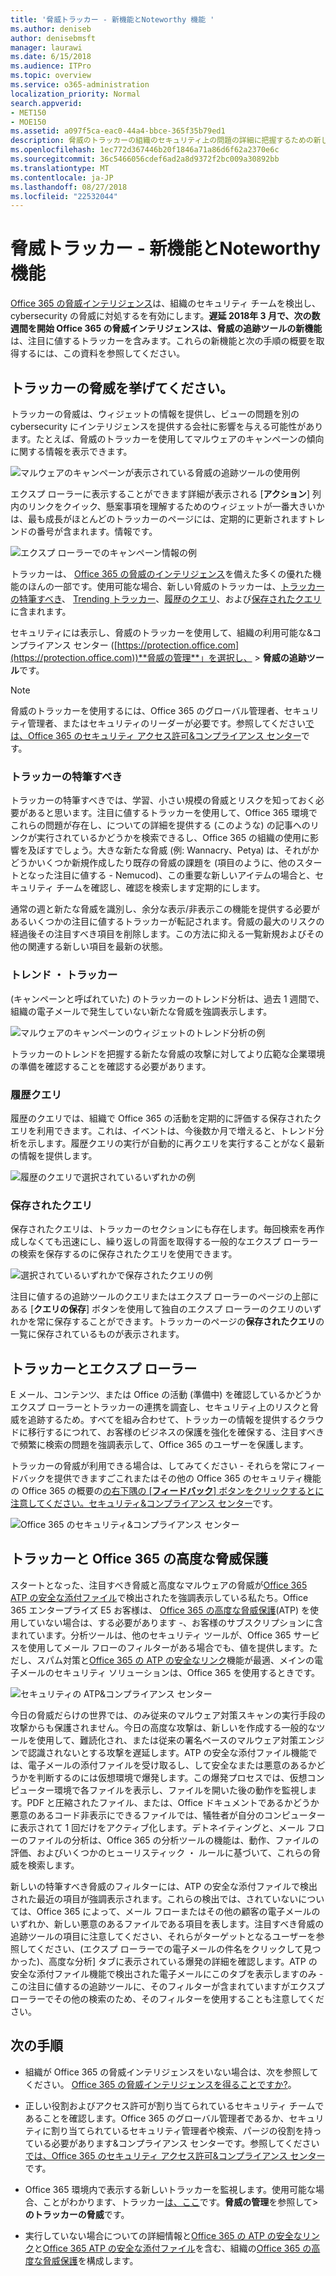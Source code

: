 ```yaml
---
title: '脅威トラッカー - 新機能とNoteworthy 機能 '
ms.author: deniseb
author: denisebmsft
manager: laurawi
ms.date: 6/15/2018
ms.audience: ITPro
ms.topic: overview
ms.service: o365-administration
localization_priority: Normal
search.appverid:
- MET150
- MOE150
ms.assetid: a097f5ca-eac0-44a4-bbce-365f35b79ed1
description: 脅威のトラッカーの組織のセキュリティ上の問題の詳細に把握するための新しい注目に値するトラッカーを含むについて説明します。
ms.openlocfilehash: 1ec772d367446b20f1846a71a86d6f62a2370e6c
ms.sourcegitcommit: 36c5466056cdef6ad2a8d9372f2bc009a30892bb
ms.translationtype: MT
ms.contentlocale: ja-JP
ms.lasthandoff: 08/27/2018
ms.locfileid: "22532044"
---
```

# <a name="threat-trackers---new-and-noteworthy"></a>脅威トラッカー - 新機能とNoteworthy 機能 

[Office 365 の脅威インテリジェンス](office-365-ti.md)は、組織のセキュリティ チームを検出し、cybersecurity の脅威に対処するを有効にします。**遅延 2018年 3 月で、次の数週間を開始 Office 365 の脅威インテリジェンスは、脅威の追跡ツールの新機能**は、注目に値するトラッカーを含みます。これらの新機能と次の手順の概要を取得するには、この資料を参照してください。 
  
## <a name="what-are-threat-trackers"></a>トラッカーの脅威を挙げてください。

トラッカーの脅威は、ウィジェットの情報を提供し、ビューの問題を別の cybersecurity にインテリジェンスを提供する会社に影響を与える可能性があります。たとえば、脅威のトラッカーを使用してマルウェアのキャンペーンの傾向に関する情報を表示できます。
  
![マルウェアのキャンペーンが表示されている脅威の追跡ツールの使用例](media/a883b5ac-8e2b-469a-90e0-f8ad39bb63b7.png)
  
エクスプ ローラーに表示することができます詳細が表示される [**アクション**] 列内のリンクをクイック、懸案事項を理解するためのウィジェットが一番大きいかは、最も成長がほとんどのトラッカーのページには、定期的に更新されますトレンドの番号が含まれます。情報です。 
  
![エクスプ ローラーでのキャンペーン情報の例](media/e426f220-fdcb-4dd9-99a2-db97dbcf71d5.png)
  
トラッカーは、 [Office 365 の脅威のインテリジェンス](office-365-ti.md)を備えた多くの優れた機能のほんの一部です。使用可能な場合、新しい脅威のトラッカーは、[トラッカーの特筆すべき](threat-trackers.md#notey)、 [Trending トラッカー](threat-trackers.md#trending)、[履歴のクエリ](threat-trackers.md#trackedq)、および[保存されたクエリ](threat-trackers.md#savedq)に含まれます。
  
セキュリティには表示し、脅威のトラッカーを使用して、組織の利用可能な&amp;コンプライアンス センター ([https://protection.office.com](https://protection.office.com))**脅威の管理**」を選択し、 \> **脅威の追跡ツール**です。
  
> [!NOTE]
> 脅威のトラッカーを使用するには、Office 365 のグローバル管理者、セキュリティ管理者、またはセキュリティのリーダーが必要です。参照してください[では、Office 365 のセキュリティ アクセス許可&amp;コンプライアンス センター](permissions-in-the-security-and-compliance-center.md)です。 
  
### <a name="noteworthy-trackers"></a>トラッカーの特筆すべき

トラッカーの特筆すべきでは、学習、小さい規模の脅威とリスクを知っておく必要があると思います。注目に値するトラッカーを使用して、Office 365 環境でこれらの問題が存在し、についての詳細を提供する (このような) の記事へのリンクが実行されているかどうかを検索できるし、Office 365 の組織の使用に影響を及ぼすでしょう。大きな新たな脅威 (例: Wannacry、Petya) は、それがかどうかいくつか新規作成したり既存の脅威の課題を (項目のように、他のスタートとなった注目に値する - Nemucod)、この重要な新しいアイテムの場合と、セキュリティ チームを確認し、確認を検索します定期的にします。
  
通常の週と新たな脅威を識別し、余分な表示/非表示この機能を提供する必要があるいくつかの注目に値するトラッカーが転記されます。脅威の最大のリスクの経過後その注目すべき項目を削除します。この方法に抑える一覧新規およびその他の関連する新しい項目を最新の状態。
  
### <a name="trending-trackers"></a>トレンド ・ トラッカー

(キャンペーンと呼ばれていた) のトラッカーのトレンド分析は、過去 1 週間で、組織の電子メールで発生していない新たな脅威を強調表示します。
  
![マルウェアのキャンペーンのウィジェットのトレンド分析の例](media/d2ccc1a0-2a1d-4e36-99b5-6766c207772f.png)
  
トラッカーのトレンドを把握する新たな脅威の攻撃に対してより広範な企業環境の準備を確認することを確認する必要があります。
  
### <a name="tracked-queries"></a>履歴クエリ

履歴のクエリでは、組織で Office 365 の活動を定期的に評価する保存されたクエリを利用できます。これは、イベントは、今後数か月で増えると、トレンド分析を示します。履歴クエリの実行が自動的に再クエリを実行することがなく最新の情報を提供します。
  
![履歴のクエリで選択されているいずれかの例](media/0c556174-06eb-4ae5-b32a-5ff76b9e4f13.png)
  
### <a name="saved-queries"></a>保存されたクエリ

保存されたクエリは、トラッカーのセクションにも存在します。毎回検索を再作成しなくても迅速にし、繰り返しの背面を取得する一般的なエクスプ ローラーの検索を保存するのに保存されたクエリを使用できます。
  
![選択されているいずれかで保存されたクエリの例](media/188cf3ff-58f1-41ea-81aa-76158d8f40c3.png)
  
注目に値するの追跡ツールのクエリまたはエクスプ ローラーのページの上部にある [**クエリの保存**] ボタンを使用して独自のエクスプ ローラーのクエリのいずれかを常に保存することができます。トラッカーのページの**保存されたクエリ**の一覧に保存されているものが表示されます。 
  
## <a name="trackers-and-explorer"></a>トラッカーとエクスプ ローラー

E メール、コンテンツ、または Office の活動 (準備中) を確認しているかどうかエクスプ ローラーとトラッカーの連携を調査し、セキュリティ上のリスクと脅威を追跡するため。すべてを組み合わせて、トラッカーの情報を提供するクラウドに移行するにつれて、お客様のビジネスの保護を強化を確保する、注目すべきで頻繁に検索の問題を強調表示して、Office 365 のユーザーを保護します。
  
トラッカーの脅威が利用できる場合は、してみてください - それらを常にフィードバックを提供できますごこれまたはその他の Office 365 のセキュリティ機能の Office 365 の概要の[の右下隅の [**フィードバック**] ボタンをクリックするとに注意してください。セキュリティ&amp;コンプライアンス センター](https://support.office.com/article/a5f2fd18-b029-4257-b5a8-ae83e7768c85)です。
  
![Office 365 のセキュリティ&amp;コンプライアンス センター](media/86c330db-8132-4150-8475-220258fe04fb.png)
  
## <a name="trackers-and-office-365-advanced-threat-protection"></a>トラッカーと Office 365 の高度な脅威保護

スタートとなった、注目すべき脅威と高度なマルウェアの脅威が[Office 365 ATP の安全な添付ファイル](atp-safe-attachments.md)で検出されたを強調表示している私たち。Office 365 エンタープライズ E5 お客様は、 [Office 365 の高度な脅威保護](office-365-atp.md)(ATP) を使用していない場合は、する必要があります -、お客様のサブスクリプションに含まれています。分析ツールは、他のセキュリティ ツールが、Office 365 サービスを使用してメール フローのフィルターがある場合でも、値を提供します。ただし、スパム対策と[Office 365 の ATP の安全なリンク](atp-safe-links.md)機能が最適、メインの電子メールのセキュリティ ソリューションは、Office 365 を使用するときです。 
  
![セキュリティの ATP&amp;コンプライアンス センター](media/cee70d07-f0c1-459b-843c-2d10c253349f.png)
  
今日の脅威だらけの世界では、のみ従来のマルウェア対策スキャンの実行手段の攻撃からも保護されません。今日の高度な攻撃は、新しいを作成する一般的なツールを使用して、難読化され、または従来の署名ベースのマルウェア対策エンジンで認識されないとする攻撃を遅延します。ATP の安全な添付ファイル機能では、電子メールの添付ファイルを受け取るし、して安全なまたは悪意のあるかどうかを判断するのには仮想環境で爆発します。この爆発プロセスでは、仮想コンピューター環境で各ファイルを表示し、ファイルを開いた後の動作を監視します。PDF と圧縮されたファイル、または、Office ドキュメントであるかどうか悪意のあるコード非表示にできるファイルでは、犠牲者が自分のコンピューターに表示されて 1 回だけをアクティブ化します。デトネイティングと、メール フローのファイルの分析は、Office 365 の分析ツールの機能は、動作、ファイルの評価、およびいくつかのヒューリスティック ・ ルールに基づいて、これらの脅威を検索します。
  
新しいの特筆すべき脅威のフィルターには、ATP の安全な添付ファイルで検出された最近の項目が強調表示されます。これらの検出では、されていないについては、Office 365 によって、メール フローまたはその他の顧客の電子メールのいずれか、新しい悪意のあるファイルである項目を表します。注目すべき脅威の追跡ツールの項目に注意してください、それらがターゲットとなるユーザーを参照してください、(エクスプ ローラーでの電子メールの件名をクリックして見つかった)、高度な分析] タブに表示されている爆発の詳細を確認します。ATP の安全な添付ファイル機能で検出された電子メールにこのタブを表示しますのみ - この注目に値するの追跡ツールに、そのフィルターが含まれていますがエクスプ ローラーでその他の検索のため、そのフィルターを使用することも注意してください。
  
## <a name="next-steps"></a>次の手順

- 組織が Office 365 の脅威インテリジェンスをいない場合は、次を参照してください。 [Office 365 の脅威インテリジェンスを得ることですか?](get-started-with-ti.md)。
    
- 正しい役割およびアクセス許可が割り当てられているセキュリティ チームであることを確認します。Office 365 のグローバル管理者であるか、セキュリティに割り当てられているセキュリティ管理者や検索、パージの役割を持っている必要があります&amp;コンプライアンス センターです。参照してください[では、Office 365 のセキュリティ アクセス許可&amp;コンプライアンス センター](permissions-in-the-security-and-compliance-center.md)です。
    
- Office 365 環境内で表示する新しいトラッカーを監視します。使用可能な場合、ことがわかります、トラッカー[は、ここ](https://protection.office.com/)です。**脅威の管理**を参照して\>**のトラッカーの脅威**です。
    
- 実行していない場合についての詳細情報と[Office 365 の ATP の安全なリンク](atp-safe-links.md)と[Office 365 ATP の安全な添付ファイル](atp-safe-attachments.md)を含む、組織の[Office 365 の高度な脅威保護](office-365-atp.md)を構成します。
  

